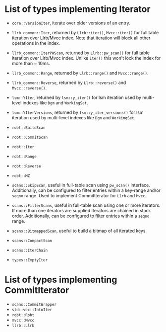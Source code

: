 List of types implementing Iterator
===================================

* `core::VersionIter`, iterate over older versions of an entry.

* `llrb_common::Iter`, returned by `Llrb::iter()`, `Mvcc::iter()` for
  full table iteration over Llrb/Mvcc index. Note that iteration will
  block all other operations in the index.
* `llrb_common::IterPWScan`, returned by `Llrb::pw_scan()` for full
  table iteration over Llrb/Mvcc index. Unlike `iter()` this won't
  lock the index for more than ~ 10ms.
* `llrb_common::Range`, returned by `Llrb::range()` and `Mvcc::range()`.
* `llrb_common::Reverse`, returned by `Llrb::reverse()` and `Mvcc::reverse()`.

* `lsm::YIter`, returned by `lsm::y_iter()` for lsm iteration used by
  multi-level indexes like `Dgm` and `WorkingSet`.
* `lsm::YIterVersions`, returned by `lsm::y_iter_versions()` for lsm iteration
  used by multi-level indexes like `Dgm` and `WorkingSet`.

* `robt::BuildScan`
* `robt::CommitScan`
* `robt::Iter`
* `robt::Range`
* `robt::Reverse`
* `robt::MZ`

* `scans::SkipScan`, useful in full-table scan using `pw_scan()` interface.
  Additionally, can be configured to filter entries within a key-range and/or
  `seqno` range. Used to implement CommitIterator for `Llrb` and `Mvcc`.
* `scans::FilterScans`, useful in full-table scan using one or more iterators.
  If more than one iterators are supplied Iterators are chained in stack order.
  Additionally, can be configured to filter entries within a `seqno` range.
* `scans::BitmappedScan`, useful to build a bitmap of all iterated keys.
* `scans::CompactScan`
* `scans::IterChain`
* `types::EmptyIter`

List of types implementing CommitIterator
=========================================

* `scans::CommitWrapper`
* `std::vec::IntoIter`
* `robt::Robt`
* `mvcc::Mvcc`
* `llrb::Llrb`
